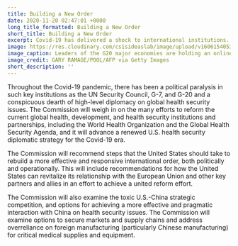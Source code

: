 ```yaml
---
title: Building a New Order
date: 2020-11-20 02:47:01 +0000
long_title_formatted: Building a New Order
short_title: Building a New Order
excerpt: Covid-19 has delivered a shock to international institutions. U.S. diplomatic leadership has been largely absent and the diplomatic void has widened.
image: https://res.cloudinary.com/csisideaslab/image/upload/v1606154053/health-commission/building-a-new-order-2.jpg
image_caption: Leaders of the G20 major economies are holding an online summit on March 26, in a bid to fend off a coronavirus-triggered recession, after criticism the group has been slow to address the crisis.
image_credit: GARY RAMAGE/POOL/AFP via Getty Images
short_description: ''
---
```


Throughout the Covid-19 pandemic, there has been a political paralysis in such key institutions as the UN Security Council, G-7, and G-20 and a conspicuous dearth of high-level diplomacy on global health security issues. The Commission will weigh in on the many efforts to reform the current global health, development, and health security institutions and partnerships, including the World Health Organization and the Global Health Security Agenda, and it will advance a renewed U.S. health security diplomatic strategy for the Covid-19 era.

The Commission will recommend steps that the United States should take to rebuild a more effective and responsive international order, both politically and operationally. This will include recommendations for how the United States can revitalize its relationship with the European Union and other key partners and allies in an effort to achieve a united reform effort.

The Commission will also examine the toxic U.S.-China strategic competition, and options for achieving a more effective and pragmatic interaction with China on health security issues. The Commission will examine options to secure markets and supply chains and address overreliance on foreign manufacturing (particularly Chinese manufacturing) for critical medical supplies and equipment.

